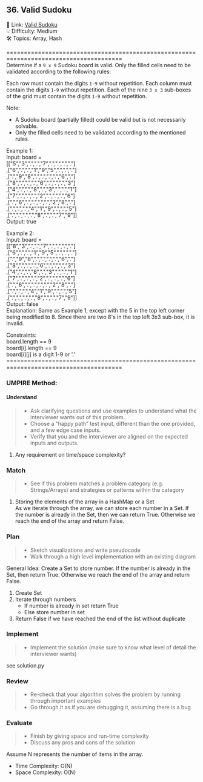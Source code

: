 ## 36. Valid Sudoku

🔗 Link: [Valid Sudoku](https://leetcode.com/problems/valid-sudoku/description/)<br>
💡 Difficulty: Medium<br>
🛠️ Topics: Array, Hash<br>

=======================================================================================<br>
Determine if a `9 x 9` Sudoku board is valid. Only the filled cells need to be validated according to the following rules:

Each row must contain the digits `1-9` without repetition.
Each column must contain the digits `1-9` without repetition.
Each of the nine `3 x 3` sub-boxes of the grid must contain the digits `1-9` without repetition.

Note:

- A Sudoku board (partially filled) could be valid but is not necessarily solvable.
- Only the filled cells need to be validated according to the mentioned rules.

Example 1:<br>
Input: board = <br>
    [["5","3",".",".","7",".",".",".","."]<br>
    ,["6",".",".","1","9","5",".",".","."]<br>
    ,[".","9","8",".",".",".",".","6","."]<br>
    ,["8",".",".",".","6",".",".",".","3"]<br>
    ,["4",".",".","8",".","3",".",".","1"]<br>
    ,["7",".",".",".","2",".",".",".","6"]<br>
    ,[".","6",".",".",".",".","2","8","."]<br>
    ,[".",".",".","4","1","9",".",".","5"]<br>
    ,[".",".",".",".","8",".",".","7","9"]]<br>
Output: true<br>

Example 2:<br>
Input: board = <br>
    [["8","3",".",".","7",".",".",".","."]<br>
    ,["6",".",".","1","9","5",".",".","."]<br>
    ,[".","9","8",".",".",".",".","6","."]<br>
    ,["8",".",".",".","6",".",".",".","3"]<br>
    ,["4",".",".","8",".","3",".",".","1"]<br>
    ,["7",".",".",".","2",".",".",".","6"]<br>
    ,[".","6",".",".",".",".","2","8","."]<br>
    ,[".",".",".","4","1","9",".",".","5"]<br>
    ,[".",".",".",".","8",".",".","7","9"]]<br>
Output: false<br>
Explanation: Same as Example 1, except with the 5 in the top left corner being modified to 8. Since there are two 8's in the top left 3x3 sub-box, it is invalid.<br>

Constraints:<br>
board.length == 9 <br>
board[i].length == 9 <br>
board[i][j] is a digit 1-9 or '.' <br>
=======================================================================================<br>

### UMPIRE Method:

#### Understand

> - Ask clarifying questions and use examples to understand what the interviewer wants out of this problem.
> - Choose a “happy path” test input, different than the one provided, and a few edge case inputs.
> - Verify that you and the interviewer are aligned on the expected inputs and outputs.

1. Any requirement on time/space complexity?

### Match

> - See if this problem matches a problem category (e.g. Strings/Arrays) and strategies or patterns within the category

1. Storing the elements of the array in a HashMap or a Set<br>
   As we iterate through the array, we can store each number in a Set. If the number is already in the Set, then we can return True. Otherwise we reach the end of the array and return False.

### Plan

> - Sketch visualizations and write pseudocode
> - Walk through a high level implementation with an existing diagram

General Idea: Create a Set to store number. If the number is already in the Set, then return True. Otherwise we reach the end of the array and return False.

1. Create Set
2. Iterate through numbers
   - If number is already in set return True
   - Else store number in set
3. Return False if we have reached the end of the list without duplicate

### Implement

> - Implement the solution (make sure to know what level of detail the interviewer wants)

see solution.py

### Review

> - Re-check that your algorithm solves the problem by running through important examples
> - Go through it as if you are debugging it, assuming there is a bug

### Evaluate

> - Finish by giving space and run-time complexity
> - Discuss any pros and cons of the solution

Assume N represents the number of items in the array.

- Time Complexity: O(N)
- Space Complexity: O(N)
